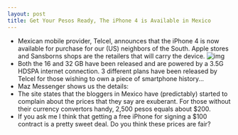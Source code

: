```yaml
---
layout: post
title: Get Your Pesos Ready, The iPhone 4 is Available in Mexico
---
```

* Mexican mobile provider, Telcel, announces that the iPhone 4 is now available for purchase for our (US) neighbors of the South. Apple stores and Sansborns shops are the retailers that will carry the device.
![img](http://media.idownloadblog.com/wp-content/uploads/2010/08/mexican-iphone.jpg)
* Both the 16 and 32 GB have been released and are powered by a 3.5G HDSPA internet connection. 3 different plans have been released by Telcel for those wishing to own a piece of smartphone history…
* Maz Messenger shows us the details:
* The site states that the bloggers in Mexico have (predictably) started to complain about the prices that they say are exuberant. For those without their currency convertors handy, 2,500 pesos equals about $200.
* If you ask me I think that getting a free iPhone for signing a $100 contract is a pretty sweet deal. Do you think these prices are fair?


